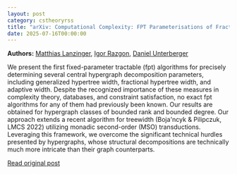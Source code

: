 ```yaml
---
layout: post
category: cstheoryrss
title: "arXiv: Computational Complexity: FPT Parameterisations of Fractional and Generalised Hypertree Width"
date: 2025-07-16T00:00:00
---
```


**Authors:** [Matthias Lanzinger](https://dblp.uni-trier.de/search?q=Matthias+Lanzinger), [Igor Razgon](https://dblp.uni-trier.de/search?q=Igor+Razgon), [Daniel Unterberger](https://dblp.uni-trier.de/search?q=Daniel+Unterberger)

We present the first fixed-parameter tractable (fpt) algorithms for precisely
determining several central hypergraph decomposition parameters, including
generalized hypertree width, fractional hypertree width, and adaptive width.
Despite the recognized importance of these measures in complexity theory,
databases, and constraint satisfaction, no exact fpt algorithms for any of them
had previously been known. Our results are obtained for hypergraph classes of
bounded rank and bounded degree.
Our approach extends a recent algorithm for treewidth (Boja\'ncyk &
Pilipczuk, LMCS 2022) utilizing monadic second-order (MSO) transductions.
Leveraging this framework, we overcome the significant technical hurdles
presented by hypergraphs, whose structural decompositions are technically much
more intricate than their graph counterparts.

[Read original post](http://arxiv.org/abs/2507.11080v1)
